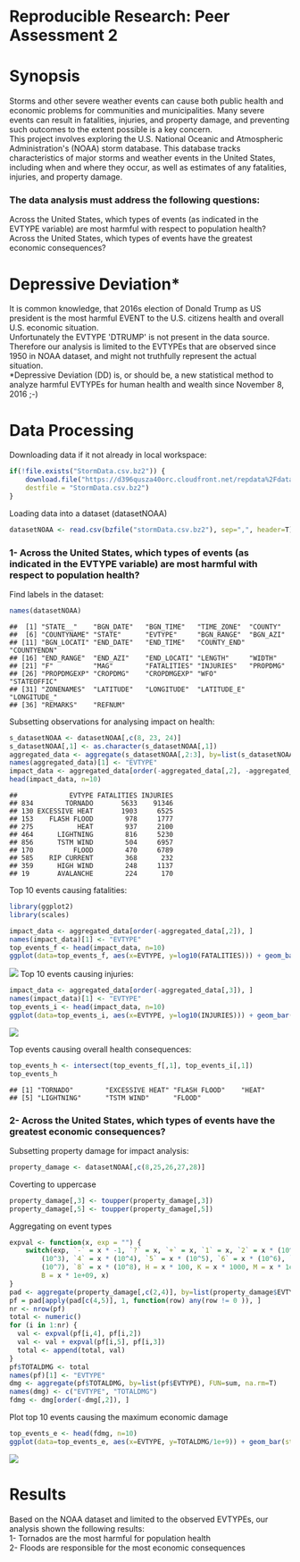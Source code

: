 # Reproducible Research: Peer Assessment 2

# Synopsis

Storms and other severe weather events can cause both public health and economic problems for communities and municipalities. Many severe events can result in fatalities, injuries, and property damage, and preventing such outcomes to the extent possible is a key concern.  
This project involves exploring the U.S. National Oceanic and Atmospheric Administration's (NOAA) storm database. This database tracks characteristics of major storms and weather events in the United States, including when and where they occur, as well as estimates of any fatalities, injuries, and property damage.  

### The data analysis must address the following questions:  

Across the United States, which types of events (as indicated in the EVTYPE variable) are most harmful with respect to population health?  
Across the United States, which types of events have the greatest economic consequences?  

# Depressive Deviation*  

It is common knowledge, that 2016s election of Donald Trump as US president is the most harmful EVENT to the U.S. citizens health and overall U.S. economic situation.  
Unfortunately the EVTYPE 'DTRUMP' is not present in the data source.  
Therefore our analysis is limited to the EVTYPEs that are observed since 1950 in NOAA dataset, and might not truthfully represent the actual situation.  
*Depressive Deviation (DD) is, or should be, a new statistical method to analyze harmful EVTYPEs for human health and wealth since November 8, 2016 ;-)  


# Data Processing

Downloading data if it not already in local workspace:

```r
if(!file.exists("StormData.csv.bz2")) {
    download.file("https://d396qusza40orc.cloudfront.net/repdata%2Fdata%2FStormData.csv.bz2",
    destfile = "StormData.csv.bz2")
}
```
Loading data into a dataset (datasetNOAA)

```r
datasetNOAA <- read.csv(bzfile("stormData.csv.bz2"), sep=",", header=T)
```
### 1- Across the United States, which types of events (as indicated in the EVTYPE variable) are most harmful with respect to population health?

Find labels in the dataset:

```r
names(datasetNOAA)
```

```
##  [1] "STATE__"    "BGN_DATE"   "BGN_TIME"   "TIME_ZONE"  "COUNTY"    
##  [6] "COUNTYNAME" "STATE"      "EVTYPE"     "BGN_RANGE"  "BGN_AZI"   
## [11] "BGN_LOCATI" "END_DATE"   "END_TIME"   "COUNTY_END" "COUNTYENDN"
## [16] "END_RANGE"  "END_AZI"    "END_LOCATI" "LENGTH"     "WIDTH"     
## [21] "F"          "MAG"        "FATALITIES" "INJURIES"   "PROPDMG"   
## [26] "PROPDMGEXP" "CROPDMG"    "CROPDMGEXP" "WFO"        "STATEOFFIC"
## [31] "ZONENAMES"  "LATITUDE"   "LONGITUDE"  "LATITUDE_E" "LONGITUDE_"
## [36] "REMARKS"    "REFNUM"
```
Subsetting observations for analysing impact on health:  

```r
s_datasetNOAA <- datasetNOAA[,c(8, 23, 24)]
s_datasetNOAA[,1] <- as.character(s_datasetNOAA[,1])
aggregated_data <- aggregate(s_datasetNOAA[,2:3], by=list(s_datasetNOAA$EVTYPE), FUN=sum, na.rm=T)
names(aggregated_data)[1] <- "EVTYPE"
impact_data <- aggregated_data[order(-aggregated_data[,2], -aggregated_data[,3]), ]
head(impact_data, n=10)
```

```
##             EVTYPE FATALITIES INJURIES
## 834        TORNADO       5633    91346
## 130 EXCESSIVE HEAT       1903     6525
## 153    FLASH FLOOD        978     1777
## 275           HEAT        937     2100
## 464      LIGHTNING        816     5230
## 856      TSTM WIND        504     6957
## 170          FLOOD        470     6789
## 585    RIP CURRENT        368      232
## 359      HIGH WIND        248     1137
## 19       AVALANCHE        224      170
```
Top 10 events causing fatalities:  

```r
library(ggplot2)
library(scales)

impact_data <- aggregated_data[order(-aggregated_data[,2]), ]
names(impact_data)[1] <- "EVTYPE"
top_events_f <- head(impact_data, n=10)
ggplot(data=top_events_f, aes(x=EVTYPE, y=log10(FATALITIES))) + geom_bar(stat = "identity", fill="#008080", colour="black") + theme(axis.text.x = element_text(angle = 90, hjust = 1)) + ggtitle("Top 10 events causing fatalities") + labs(y=expression(Fatalities), x="Event Type") 
```

![](PA2Analysis_files/figure-html/unnamed-chunk-5-1.png)<!-- -->
Top 10 events causing injuries:  

```r
impact_data <- aggregated_data[order(-aggregated_data[,3]), ]
names(impact_data)[1] <- "EVTYPE"
top_events_i <- head(impact_data, n=10)
ggplot(data=top_events_i, aes(x=EVTYPE, y=log10(INJURIES))) + geom_bar(stat = "identity", fill="#008080", colour="black") + theme(axis.text.x = element_text(angle = 90, hjust = 1)) + ggtitle("Top 10 events causing injuries") + labs(y=expression(log[10](Injuries)), x="Event Type") 
```

![](PA2Analysis_files/figure-html/unnamed-chunk-6-1.png)<!-- -->

Top events causing overall health consequences:  

```r
top_events_h <- intersect(top_events_f[,1], top_events_i[,1])
top_events_h
```

```
## [1] "TORNADO"        "EXCESSIVE HEAT" "FLASH FLOOD"    "HEAT"          
## [5] "LIGHTNING"      "TSTM WIND"      "FLOOD"
```
### 2- Across the United States, which types of events have the greatest economic consequences?
Subsetting property damage for impact analysis:

```r
property_damage <- datasetNOAA[,c(8,25,26,27,28)]
```
Coverting to uppercase

```r
property_damage[,3] <- toupper(property_damage[,3])
property_damage[,5] <- toupper(property_damage[,5])
```
Aggregating on event types  

```r
expval <- function(x, exp = "") {
    switch(exp, `-` = x * -1, `?` = x, `+` = x, `1` = x, `2` = x * (10^2), `3` = x * 
        (10^3), `4` = x * (10^4), `5` = x * (10^5), `6` = x * (10^6), `7` = x * 
        (10^7), `8` = x * (10^8), H = x * 100, K = x * 1000, M = x * 1e+06, 
        B = x * 1e+09, x)
}
pad <- aggregate(property_damage[,c(2,4)], by=list(property_damage$EVTYPE, property_damage$PROPDMGEXP, property_damage$CROPDMGEXP), FUN=sum, na.rm=T)
pf = pad[apply(pad[c(4,5)], 1, function(row) any(row != 0 )), ]
nr <- nrow(pf)
total <- numeric()
for (i in 1:nr) {
  val <- expval(pf[i,4], pf[i,2])
  val <- val + expval(pf[i,5], pf[i,3])
  total <- append(total, val)
}
pf$TOTALDMG <- total
names(pf)[1] <- "EVTYPE"
dmg <- aggregate(pf$TOTALDMG, by=list(pf$EVTYPE), FUN=sum, na.rm=T)
names(dmg) <- c("EVTYPE", "TOTALDMG")
fdmg <- dmg[order(-dmg[,2]), ]
```

Plot top 10 events causing the maximum economic damage  

```r
top_events_e <- head(fdmg, n=10)
ggplot(data=top_events_e, aes(x=EVTYPE, y=TOTALDMG/1e+9)) + geom_bar(stat = "identity", fill="#008080", colour="black") + theme(axis.text.x = element_text(angle = 90, hjust = 1)) + ggtitle("Top 10 events with economical consequences") + labs(y="Economic Damage(in Billion Dollars)", x="Event Type")
```

![](PA2Analysis_files/figure-html/unnamed-chunk-11-1.png)<!-- -->

# Results
Based on the NOAA dataset and limited to the observed EVTYPEs, our analysis shown the following results:  
1- Tornados are the most harmful for population health  
2- Floods are responsible for the most economic consequences  

